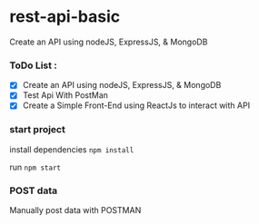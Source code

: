 # rest-api-basic
Create an API using nodeJS, ExpressJS, &amp; MongoDB

### ToDo List :
- [x] Create an API using nodeJS, ExpressJS, &amp; MongoDB
- [x] Test Api With PostMan
- [x] Create a Simple Front-End using ReactJs to interact with API

### start project

install dependencies
`npm install`

run
`npm start`

### POST data
Manually post data with POSTMAN
